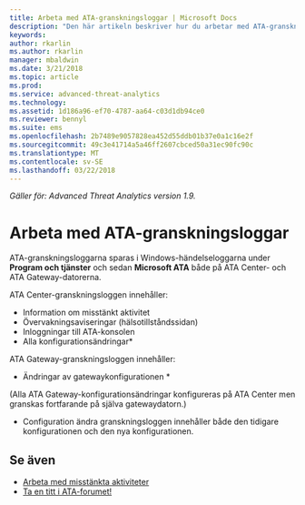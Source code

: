 ```yaml
---
title: Arbeta med ATA-granskningsloggar | Microsoft Docs
description: "Den här artikeln beskriver hur du arbetar med ATA-granskningsloggar i Windows-händelseloggen."
keywords: 
author: rkarlin
ms.author: rkarlin
manager: mbaldwin
ms.date: 3/21/2018
ms.topic: article
ms.prod: 
ms.service: advanced-threat-analytics
ms.technology: 
ms.assetid: 1d186a96-ef70-4787-aa64-c03d1db94ce0
ms.reviewer: bennyl
ms.suite: ems
ms.openlocfilehash: 2b7489e9057828ea452d55ddb01b37e0a1c16e2f
ms.sourcegitcommit: 49c3e41714a5a46ff2607cbced50a31ec90fc90c
ms.translationtype: MT
ms.contentlocale: sv-SE
ms.lasthandoff: 03/22/2018
---
```

*Gäller för: Advanced Threat Analytics version 1.9.*

# <a name="working-with-ata-audit-logs"></a>Arbeta med ATA-granskningsloggar

ATA-granskningsloggarna sparas i Windows-händelseloggarna under **Program och tjänster** och sedan **Microsoft ATA** både på ATA Center- och ATA Gateway-datorerna.

ATA Center-granskningsloggen innehåller:
-   Information om misstänkt aktivitet
-   Övervakningsaviseringar (hälsotillståndssidan)
-   Inloggningar till ATA-konsolen
-   Alla konfigurationsändringar*

ATA Gateway-granskningsloggen innehåller:
-   Ändringar av gatewaykonfigurationen * 

(Alla ATA Gateway-konfigurationsändringar konfigureras på ATA Center men granskas fortfarande på själva gatewaydatorn.)

* Configuration ändra granskningsloggen innehåller både den tidigare konfigurationen och den nya konfigurationen.


## <a name="see-also"></a>Se även
- [Arbeta med misstänkta aktiviteter](working-with-suspicious-activities.md)
- [Ta en titt i ATA-forumet!](https://social.technet.microsoft.com/Forums/security/home?forum=mata)
